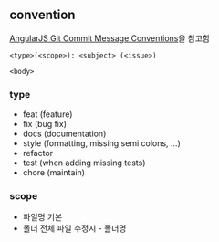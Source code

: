 ## convention

[AngularJS Git Commit Message Conventions](https://gist.github.com/stephenparish/9941e89d80e2bc58a153)을 참고함

```
<type>(<scope>): <subject> (<issue>)

<body>
```

### type

- feat (feature)
- fix (bug fix)
- docs (documentation)
- style (formatting, missing semi colons, …)
- refactor
- test (when adding missing tests)
- chore (maintain)

### scope

- 파일명 기본
- 폴더 전체 파일 수정시 - 폴더명
